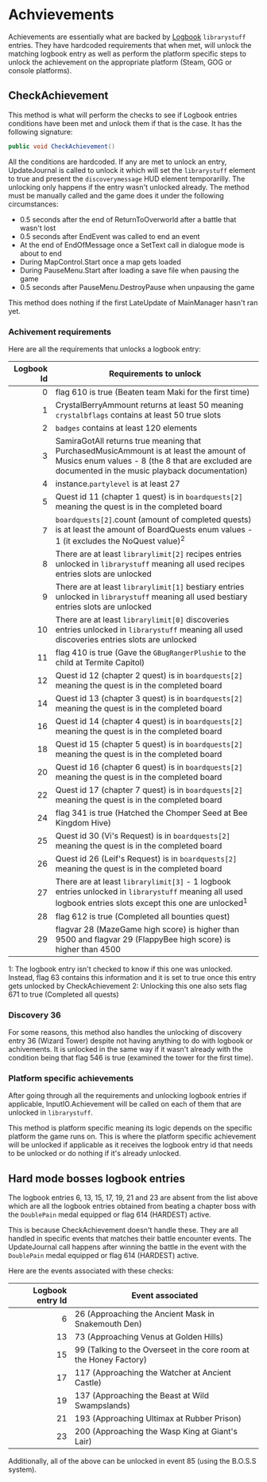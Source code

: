 # Achvievements
Achievements are essentially what are backed by [Logbook](../Enums%20and%20IDs/librarystuff/Records%20entry.md) `librarystuff` entries. They have hardcoded requirements that when met, will unlock the matching logbook entry as well as perform the platform specific steps to unlock the achievement on the appropriate platform (Steam, GOG or console platforms).

## CheckAchievement
This method is what will perform the checks to see if Logbook entries conditions have been met and unlock them if that is the case. It has the following signature:

```cs
public void CheckAchievement()
```
All the conditions are hardcoded. If any are met to unlock an entry, UpdateJournal is called to unlock it which will set the `librarystuff` element to true and present the `discoverymessage` HUD element temporarilly. The unlocking only happens if the entry wasn't unlocked already. The method must be manually called and the game does it under the following circumstances:

- 0.5 seconds after the end of ReturnToOverworld after a battle that wasn't lost
- 0.5 seconds after EndEvent was called to end an event
- At the end of EndOfMessage once a SetText call in dialogue mode is about to end
- During MapControl.Start once a map gets loaded
- During PauseMenu.Start after loading a save file when pausing the game
- 0.5 seconds after PauseMenu.DestroyPause when unpausing the game

This method does nothing if the first LateUpdate of MainManager hasn't ran yet.

### Achivement requirements
Here are all the requirements that unlocks a logbook entry:

|Logbook Id|Requirements to unlock|
|---------:|----------------------|
|0|flag 610 is true (Beaten team Maki for the first time)|
|1|CrystalBerryAmmount returns at least 50 meaning `crystalbflags` contains at least 50 true slots|
|2|`badges` contains at least 120 elements|
|3|SamiraGotAll returns true meaning that PurchasedMusicAmmount is at least the amount of Musics enum values - 8 (the 8 that are excluded are documented in the music playback documentation)|
|4|instance.`partylevel` is at least 27|
|5|Quest id 11 (chapter 1 quest) is in `boardquests[2]` meaning the quest is in the completed board|
|7|`boardquests[2]`.count (amount of completed quests) is at least the amount of BoardQuests enum values - 1 (it excludes the NoQuest value)<sup>2</sup>|
|8|There are at least `librarylimit[2]` recipes entries unlocked in `librarystuff` meaning all used recipes entries slots are unlocked|
|9|There are at least `librarylimit[1]` bestiary entries unlocked in `librarystuff` meaning all used bestiary entries slots are unlocked|
|10|There are at least `librarylimit[0]` discoveries entries unlocked in `librarystuff` meaning all used discoveries entries slots are unlocked|
|11|flag 410 is true (Gave the `GBugRangerPlushie` to the child at Termite Capitol)|
|12|Quest id 12 (chapter 2 quest) is in `boardquests[2]` meaning the quest is in the completed board|
|14|Quest id 13 (chapter 3 quest) is in `boardquests[2]` meaning the quest is in the completed board|
|16|Quest id 14 (chapter 4 quest) is in `boardquests[2]` meaning the quest is in the completed board|
|18|Quest id 15 (chapter 5 quest) is in `boardquests[2]` meaning the quest is in the completed board|
|20|Quest id 16 (chapter 6 quest) is in `boardquests[2]` meaning the quest is in the completed board|
|22|Quest id 17 (chapter 7 quest) is in `boardquests[2]` meaning the quest is in the completed board|
|24|flag 341 is true (Hatched the Chomper Seed at Bee Kingdom Hive)|
|25|Quest id 30 (Vi's Request) is in `boardquests[2]` meaning the quest is in the completed board|
|26|Quest id 26 (Leif's Request) is in `boardquests[2]` meaning the quest is in the completed board|
|27|There are at least `librarylimit[3]` - 1 logbook entries unlocked in `librarystuff` meaning all used logbook entries slots except this one are unlocked<sup>1</sup>|
|28|flag 612 is true (Completed all bounties quest)|
|29|flagvar 28 (MazeGame high score) is higher than 9500 and flagvar 29 (FlappyBee high score) is higher than 4500|

1: The logbook entry isn't checked to know if this one was unlocked. Instead, flag 63 contains this information and it is set to true once this entry gets unlocked by CheckAchievement
2: Unlocking this one also sets flag 671 to true (Completed all quests)

### Discovery 36
For some reasons, this method also handles the unlocking of discovery entry 36 (Wizard Tower) despite not having anything to do with logbook or achivements. It is unlocked in the same way if it wasn't already with the condition being that flag 546 is true (examined the tower for the first time).

### Platform specific achievements
After going through all the requirements and unlocking logbook entries if applicable, InputIO.Achievement will be called on each of them that are unlocked in `librarystuff`.

This method is platform specific meaning its logic depends on the specific platform the game runs on. This is where the platform specific achievement will be unlocked if applicable as it receives the logbook entry id that needs to be unlocked or do nothing if it's already unlocked.

## Hard mode bosses logbook entries
The logbook entries 6, 13, 15, 17, 19, 21 and 23 are absent from the list above which are all the logbook entries obtained from beating a chapter boss with the `DoublePain` medal equipped or flag 614 (HARDEST) active.

This is because CheckAchievement doesn't handle these. They are all handled in specific events that matches their battle encounter events. The UpdateJournal call happens after winning the battle in the event with the `DoublePain` medal equipped or flag 614 (HARDEST) active.

Here are the events associated with these checks:

|Logbook entry Id|Event associated|
|---------------:|----------------|
|6|26 (Approaching the Ancient Mask in Snakemouth Den)|
|13|73 (Approaching Venus at Golden Hills)|
|15|99 (Talking to the Overseet in the core room at the Honey Factory)|
|17|117 (Approaching the Watcher at Ancient Castle)|
|19|137 (Approaching the Beast at Wild Swampslands)|
|21|193 (Approaching Ultimax at Rubber Prison)|
|23|200 (Approaching the Wasp King at Giant's Lair)|

Additionally, all of the above can be unlocked in event 85 (using the B.O.S.S system).
